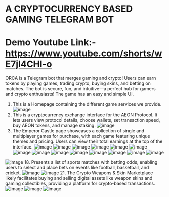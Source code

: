 # A CRYPTOCURRENCY BASED GAMING TELEGRAM BOT
# Demo Youtube Link:- https://www.youtube.com/shorts/wE7jl4CHI-o

ORCA is a Telegram bot that merges gaming and crypto! Users can earn tokens by playing games, trading crypto, buying skins, and betting on matches. The bot is secure, fun, and intuitive—a perfect hub for gamers and crypto enthusiasts!
The game has an easy and simple UI.
1. This is a Homepage containing the different game services we provide.
 ![image](https://github.com/user-attachments/assets/e753986f-67fc-4444-8f4a-9e6ed604fb52)
2.  This is a cryptocurrency exchange interface for the AEON Protocol. It lets users view protocol details, choose wallets, set transaction speed, buy AEON tokens, and manage staking.
![image](https://github.com/user-attachments/assets/fac66ec3-bc6a-4d03-bea5-6fec58d9794f)
3. The Emperor Castle page showcases a collection of single and multiplayer games for purchase, with each game featuring unique themes and pricing. Users can view their total earnings at the top of the interface.
![image](https://github.com/user-attachments/assets/9cc40306-4bbd-46d2-91e3-f95672d8388c)
![image](https://github.com/user-attachments/assets/2c0d8dea-3eaf-40c6-91ff-1d47b7ae1841)
![image](https://github.com/user-attachments/assets/4c50ebde-8dc5-4326-8011-0fe3fd33283a)
![image](https://github.com/user-attachments/assets/e4be2459-b900-4125-80b6-1d3bc3ceccb3)
![image](https://github.com/user-attachments/assets/3dbafdbd-577d-44be-9815-b41fdac37ebe)
![image](https://github.com/user-attachments/assets/f369d334-bed3-4f91-880f-10c1ff4e355d)
![image](https://github.com/user-attachments/assets/a5b23c1c-89f6-49d0-a522-d7ccac969622)
![image](https://github.com/user-attachments/assets/b4611f2c-23a2-4260-bc48-1cd6a4e14b3d)
![image](https://github.com/user-attachments/assets/8bb2340c-85ca-4ead-8d3e-f2601e105792)
![image](https://github.com/user-attachments/assets/fd3b7116-1f30-4201-b26b-a7f3b5719bc2)
![image](https://github.com/user-attachments/assets/b0e75ad5-fd3b-4071-bc13-25b304146bf5)
![image](https://github.com/user-attachments/assets/0a8df36c-65a4-4443-b689-70e52d497975)
![image](https://github.com/user-attachments/assets/dd2f0021-1505-4ad8-8503-55a479fdfaf9)
![image](https://github.com/user-attachments/assets/bbecada2-7189-4d17-b5cc-b0c595ce7672)

![image](https://github.com/user-attachments/assets/005d8511-e283-4a5d-afec-04c12293a6fe)
18. Presents a list of sports matches with betting odds, enabling users to select and place bets on events like football, basketball, and cricket.
![image](https://github.com/user-attachments/assets/c0166627-57a7-4678-a24a-de3746743952)
![image](https://github.com/user-attachments/assets/96e96818-ed77-4f90-9125-c259f0dbcfc5)
21. The Crypto Weapons & Skin Marketplace likely facilitates buying and selling digital assets like weapon skins and gaming collectibles, providing a platform for crypto-based transactions.
![image](https://github.com/user-attachments/assets/ff5db498-842f-483e-9c05-714a8daa8d0d)
![image](https://github.com/user-attachments/assets/b6e53d07-d885-4ebf-9750-e49bfa17af60)
![image](https://github.com/user-attachments/assets/184f6e9f-b890-4b9e-bb05-602385b6d710)





